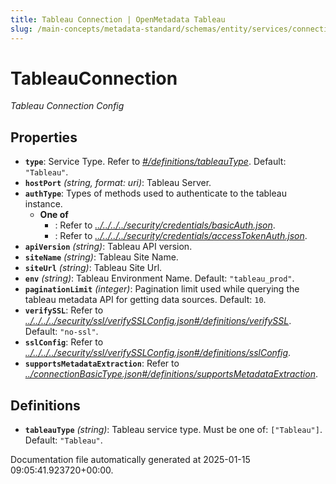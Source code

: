 ```yaml
---
title: Tableau Connection | OpenMetadata Tableau
slug: /main-concepts/metadata-standard/schemas/entity/services/connections/dashboard/tableauconnection
---
```


# TableauConnection

*Tableau Connection Config*

## Properties

- **`type`**: Service Type. Refer to *[#/definitions/tableauType](#definitions/tableauType)*. Default: `"Tableau"`.
- **`hostPort`** *(string, format: uri)*: Tableau Server.
- **`authType`**: Types of methods used to authenticate to the tableau instance.
  - **One of**
    - : Refer to *[../../../../security/credentials/basicAuth.json](#/../../../security/credentials/basicAuth.json)*.
    - : Refer to *[../../../../security/credentials/accessTokenAuth.json](#/../../../security/credentials/accessTokenAuth.json)*.
- **`apiVersion`** *(string)*: Tableau API version.
- **`siteName`** *(string)*: Tableau Site Name.
- **`siteUrl`** *(string)*: Tableau Site Url.
- **`env`** *(string)*: Tableau Environment Name. Default: `"tableau_prod"`.
- **`paginationLimit`** *(integer)*: Pagination limit used while querying the tableau metadata API for getting data sources. Default: `10`.
- **`verifySSL`**: Refer to *[../../../../security/ssl/verifySSLConfig.json#/definitions/verifySSL](#/../../../security/ssl/verifySSLConfig.json#/definitions/verifySSL)*. Default: `"no-ssl"`.
- **`sslConfig`**: Refer to *[../../../../security/ssl/verifySSLConfig.json#/definitions/sslConfig](#/../../../security/ssl/verifySSLConfig.json#/definitions/sslConfig)*.
- **`supportsMetadataExtraction`**: Refer to *[../connectionBasicType.json#/definitions/supportsMetadataExtraction](#/connectionBasicType.json#/definitions/supportsMetadataExtraction)*.
## Definitions

- **`tableauType`** *(string)*: Tableau service type. Must be one of: `["Tableau"]`. Default: `"Tableau"`.


Documentation file automatically generated at 2025-01-15 09:05:41.923720+00:00.

